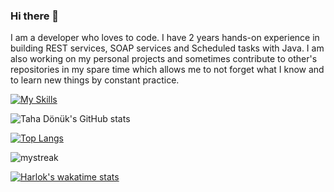 ### Hi there 👋

I am a developer who loves to code. I have 2 years hands-on experience in building REST services, SOAP services and Scheduled tasks with Java. I am also working on my personal projects and sometimes contribute to other's repositories in my spare time which allows me to not forget what I know and to learn new things by constant practice.

[![My Skills](https://skillicons.dev/icons?i=java,spring,js,react)](https://skillicons.dev) 

![Taha Dönük's GitHub stats](https://github-readme-stats.vercel.app/api?username=tdonuk&show_icons=true&theme=radical)

[![Top Langs](https://github-readme-stats.vercel.app/api/top-langs/?username=tdonuk&langs_count=8&theme=radical&size_weight=0.5&count_weight=0.5)](https://github.com/tdonuk/github-readme-stats)

<img src="https://github-readme-streak-stats.herokuapp.com/?user=tdonuk&theme=tokyonight" alt="mystreak"/>

[![Harlok's wakatime stats](https://github-readme-stats.vercel.app/api/wakatime?theme=radical&username=tdonuk)](https://github.com/tdonuk/github-readme-stats)

